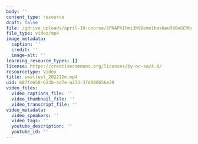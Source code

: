 ```yaml
---
body: ''
content_type: resource
draft: false
file: /gdrive_uploads/april-19-course/1PKAPhIHmi3h9Domo1hasNauR98eGCMba/smallest_202212m.mp4
file_type: video/mp4
image_metadata:
  caption: ''
  credit: ''
  image-alt: ''
learning_resource_types: []
license: https://creativecommons.org/licenses/by-nc-sa/4.0/
resourcetype: Video
title: smallest_202212m.mp4
uid: 687fde58-623b-4d7e-a273-37d000656e29
video_files:
  video_captions_file: ''
  video_thumbnail_file: ''
  video_transcript_file: ''
video_metadata:
  video_speakers: ''
  video_tags: ''
  youtube_description: ''
  youtube_id: ''
---
```

